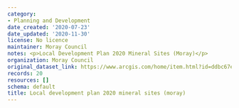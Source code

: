 ```yaml
---
category:
- Planning and Development
date_created: '2020-07-23'
date_updated: '2020-11-30'
license: No licence
maintainer: Moray Council
notes: <p>Local Development Plan 2020 Mineral Sites (Moray)</p>
organization: Moray Council
original_dataset_link: https://www.arcgis.com/home/item.html?id=ddbc67e3368447b28218fc71fe53fd73
records: 20
resources: []
schema: default
title: Local development plan 2020 mineral sites (moray)
---
```

